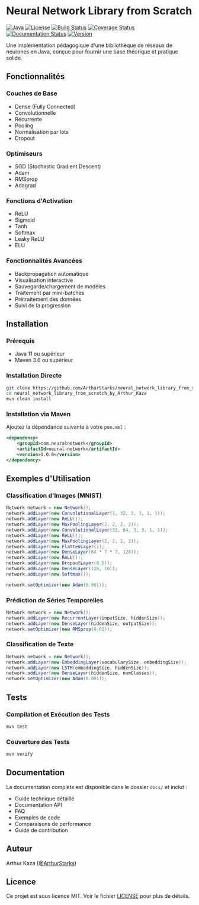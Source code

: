 # Neural Network Library from Scratch

[![Java](https://img.shields.io/badge/Java-11-red.svg)](https://www.oracle.com/java/)
[![License](https://img.shields.io/badge/License-MIT-green.svg)](LICENSE)
[![Build Status](https://github.com/ArthurStarks/neural_network_library_from_scratch_by_Arthur_Kaza/workflows/CI/badge.svg)](https://github.com/ArthurStarks/neural_network_library_from_scratch_by_Arthur_Kaza/actions)
[![Coverage Status](https://codecov.io/gh/ArthurStarks/neural_network_library_from_scratch_by_Arthur_Kaza/branch/master/graph/badge.svg)](https://codecov.io/gh/ArthurStarks/neural_network_library_from_scratch_by_Arthur_Kaza)
[![Documentation Status](https://readthedocs.org/projects/neural-network-from-scratch/badge/?version=latest)](https://neural-network-from-scratch.readthedocs.io/en/latest/?badge=latest)
[![Version](https://img.shields.io/badge/version-1.0.0-blue.svg)](https://github.com/ArthurStarks/neural_network_library_from_scratch_by_Arthur_Kaza/releases)

Une implémentation pédagogique d'une bibliothèque de réseaux de neurones en Java, conçue pour fournir une base théorique et pratique solide.

## Fonctionnalités

### Couches de Base
- Dense (Fully Connected)
- Convolutionnelle
- Récurrente
- Pooling
- Normalisation par lots
- Dropout

### Optimiseurs
- SGD (Stochastic Gradient Descent)
- Adam
- RMSprop
- Adagrad

### Fonctions d'Activation
- ReLU
- Sigmoid
- Tanh
- Softmax
- Leaky ReLU
- ELU

### Fonctionnalités Avancées
- Backpropagation automatique
- Visualisation interactive
- Sauvegarde/chargement de modèles
- Traitement par mini-batches
- Prétraitement des données
- Suivi de la progression

## Installation

### Prérequis
- Java 11 ou supérieur
- Maven 3.6 ou supérieur

### Installation Directe
```bash
git clone https://github.com/ArthurStarks/neural_network_library_from_scratch_by_Arthur_Kaza.git
cd neural_network_library_from_scratch_by_Arthur_Kaza
mvn clean install
```

### Installation via Maven
Ajoutez la dépendance suivante à votre `pom.xml` :
```xml
<dependency>
    <groupId>com.neuralnetwork</groupId>
    <artifactId>neural-network</artifactId>
    <version>1.0.0</version>
</dependency>
```

## Exemples d'Utilisation

### Classification d'Images (MNIST)
```java
Network network = new Network();
network.addLayer(new ConvolutionalLayer(1, 32, 3, 3, 1, 1));
network.addLayer(new ReLU());
network.addLayer(new MaxPoolingLayer(2, 2, 2, 2));
network.addLayer(new ConvolutionalLayer(32, 64, 3, 3, 1, 1));
network.addLayer(new ReLU());
network.addLayer(new MaxPoolingLayer(2, 2, 2, 2));
network.addLayer(new FlattenLayer());
network.addLayer(new DenseLayer(64 * 7 * 7, 128));
network.addLayer(new ReLU());
network.addLayer(new DropoutLayer(0.5));
network.addLayer(new DenseLayer(128, 10));
network.addLayer(new Softmax());

network.setOptimizer(new Adam(0.001));
```

### Prédiction de Séries Temporelles
```java
Network network = new Network();
network.addLayer(new RecurrentLayer(inputSize, hiddenSize));
network.addLayer(new DenseLayer(hiddenSize, outputSize));
network.setOptimizer(new RMSprop(0.01));
```

### Classification de Texte
```java
Network network = new Network();
network.addLayer(new EmbeddingLayer(vocabularySize, embeddingSize));
network.addLayer(new LSTM(embeddingSize, hiddenSize));
network.addLayer(new DenseLayer(hiddenSize, numClasses));
network.setOptimizer(new Adam(0.001));
```

## Tests

### Compilation et Exécution des Tests
```bash
mvn test
```

### Couverture des Tests
```bash
mvn verify
```

## Documentation

La documentation complète est disponible dans le dossier `docs/` et inclut :
- Guide technique détaillé
- Documentation API
- FAQ
- Exemples de code
- Comparaisons de performance
- Guide de contribution

## Auteur

Arthur Kaza ([@ArthurStarks](https://github.com/ArthurStarks))

## Licence

Ce projet est sous licence MIT. Voir le fichier [LICENSE](LICENSE) pour plus de détails. 
